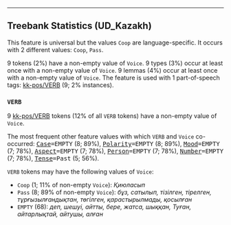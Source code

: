

--------------------------------------------------------------------------------

## Treebank Statistics (UD_Kazakh)

This feature is universal but the values `Coop` are language-specific.
It occurs with 2 different values: `Coop`, `Pass`.

9 tokens (2%) have a non-empty value of `Voice`.
9 types (3%) occur at least once with a non-empty value of `Voice`.
9 lemmas (4%) occur at least once with a non-empty value of `Voice`.
The feature is used with 1 part-of-speech tags: [kk-pos/VERB]() (9; 2% instances).

### `VERB`

9 [kk-pos/VERB]() tokens (12% of all `VERB` tokens) have a non-empty value of `Voice`.

The most frequent other feature values with which `VERB` and `Voice` co-occurred: <tt><a href="Case.html">Case</a>=EMPTY</tt> (8; 89%), <tt><a href="Polarity.html">Polarity</a>=EMPTY</tt> (8; 89%), <tt><a href="Mood.html">Mood</a>=EMPTY</tt> (7; 78%), <tt><a href="Aspect.html">Aspect</a>=EMPTY</tt> (7; 78%), <tt><a href="Person.html">Person</a>=EMPTY</tt> (7; 78%), <tt><a href="Number.html">Number</a>=EMPTY</tt> (7; 78%), <tt><a href="Tense.html">Tense</a>=Past</tt> (5; 56%).

`VERB` tokens may have the following values of `Voice`:

* `Coop` (1; 11% of non-empty `Voice`): <em>Қиюласып</em>
* `Pass` (8; 89% of non-empty `Voice`): <em>бұз, сатылып, тізілген, тірелген, тұрғызылғандықтан, төгілген, қарастырылмады, қосылған</em>
* `EMPTY` (68): <em>деп, шешуі, айтты, бере, жатса, шыққан, Туған, айтарлықтай, айтушы, алған</em>

